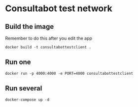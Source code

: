 # Consultabot test network

## Build the image
Remember to do this after you edit the app

`docker build -t consultabottestclient .`

## Run one

`docker run -p 4000:4000 -e PORT=4000 consultabottestclient`

## Run several

`docker-compose up -d`
